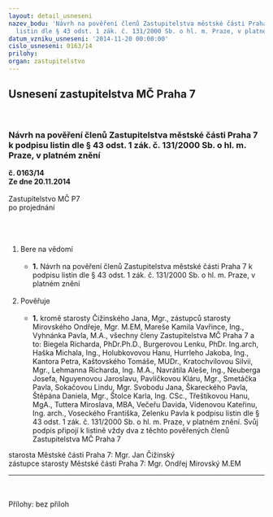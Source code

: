```yaml
---
layout: detail_usneseni
nazev_bodu: 'Návrh na pověření členů Zastupitelstva městské části Praha 7 k podpisu
  listin dle § 43 odst. 1 zák. č. 131/2000 Sb. o hl. m. Praze, v platném znění '
datum_vzniku_usneseni: '2014-11-20 00:00:00'
cislo_usneseni: 0163/14
prilohy: 
organ: zastupitelstvo
---
```

<div id="ucUsn_pList" class="usn">
	<span><h2>Usnesení zastupitelstva MČ Praha 7 </h2>
<br></span><div class="standBody">
<span><h3>Návrh na pověření členů Zastupitelstva městské části Praha 7 k podpisu listin dle § 43 odst. 1 zák. č. 131/2000 Sb. o hl. m. Praze, v platném znění </h3></span><div class="center">
		<strong>č. 0163/14</strong><br>
	</div>
<div class="center">
		<strong>Ze dne 20.11.2014</strong><br><br>
	</div>Zastupitelstvo MČ P7<br>po projednání<br><br><br><ol>
<br><li>Bere na vědomí <br><ul>
<br><li>
<strong>1.</strong> Návrh na pověření členů Zastupitelstva městské části Praha 7 k podpisu listin dle § 43 odst. 1 zák. č. 131/2000 Sb. o hl. m. Praze, v platném znění </li>
</ul>
<br>
</li>
<li>Pověřuje <br><ul>
<br><li>
<strong>1.</strong> kromě starosty Čižinského Jana, Mgr., zástupců starosty Mirovského Ondřeje, Mgr. M.EM, Mareše Kamila Vavřince, Ing., Vyhnánka Pavla, M.A., všechny členy Zastupitelstva MČ Praha 7 a to: Biegela Richarda, PhDr.Ph.D., Burgerovou Lenku, PhDr. Ing.arch, Haška Michala, Ing., Holubkovovou Hanu, Hurrleho Jakoba, Ing., Kantora Petra, Kaštovského Tomáše, MUDr., Kratochvílovou Silvii, Mgr., Lehmanna Richarda, Ing. M.A., Navrátila Aleše, Ing., Neuberga Josefa, Nguyenovou Jaroslavu, Pavlíčkovou Kláru, Mgr., Smetáčka Pavla, Sokačovou Lindu, Mgr. Svobodu Jana, Škareckého Pavla, Štěpána Daniela, Mgr., Štolce Karla, Ing. CSc., Třeštíkovou Hanu, MgA., Tuttera Miroslava, MBA, Večeřu Davida, Vídenovou Kateřinu, Ing. arch., Voseckého Františka, Zelenku Pavla k podpisu listin dle § 43 odst. 1 zák. č. 131/2000 Sb. o hl. m. Praze, v platném znění. Svůj podpis připojí k listině vždy dva z těchto pověřených členů Zastupitelstva MČ Praha 7 </li>
</ul>
</li>
</ol>starosta Městské části Praha 7: Mgr. Jan Čižinský<br>zástupce starosty Městské části Praha 7: Mgr. Ondřej Mirovský M.EM <br><hr>
<br><br>Přílohy: bez příloh</div>
</div>
